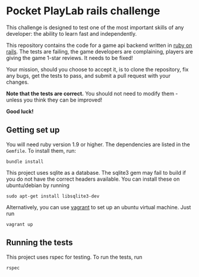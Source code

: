 Pocket PlayLab rails challenge
==============================

This challenge is designed to test one of the most important skills of any
developer: the ability to learn fast and independently.

This repository contains the code for a game api backend written in [ruby on
rails](http://rubyonrails.org/). The tests are failing, the game developers are
complaining, players are giving the game 1-star reviews. It needs to be fixed!

Your mission, should you choose to accept it, is to clone the repository, fix
any bugs, get the tests to pass, and submit a pull request with your changes.

**Note that the tests are correct.** You should not need to modify them - unless
you think they can be improved!

**Good luck!**


Getting set up
--------------

You will need ruby version 1.9 or higher. The dependencies are listed in the
`Gemfile`. To install them, run:

    bundle install

This project uses sqlite as a database. The sqlite3 gem may fail to build if you
do not have the correct headers available. You can install these on
ubuntu/debian by running

    sudo apt-get install libsqlite3-dev

Alternatively, you can use [vagrant](https://www.vagrantup.com/) to set up an
ubuntu virtual machine. Just run

    vagrant up


Running the tests
-----------------

This project uses rspec for testing. To run the tests, run

    rspec
